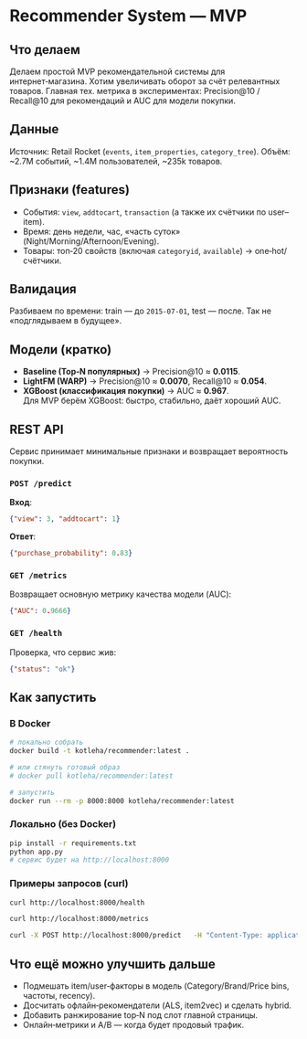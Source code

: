# Recommender System — MVP

## Что делаем
Делаем простой MVP рекомендательной системы для интернет‑магазина. Хотим увеличивать оборот за счёт релевантных товаров.
Главная тех. метрика в экспериментах: Precision@10 / Recall@10 для рекомендаций и AUC для модели покупки.

## Данные
Источник: Retail Rocket (`events`, `item_properties`, `category_tree`).
Объём: ~2.7M событий, ~1.4M пользователей, ~235k товаров.

## Признаки (features)
- События: `view`, `addtocart`, `transaction` (а также их счётчики по user–item).
- Время: день недели, час, «часть суток» (Night/Morning/Afternoon/Evening).
- Товары: топ‑20 свойств (включая `categoryid`, `available`) → one‑hot/счётчики.

## Валидация
Разбиваем по времени: train — до `2015‑07‑01`, test — после. Так не «подглядываем в будущее».

## Модели (кратко)
- **Baseline (Top‑N популярных)** → Precision@10 ≈ **0.0115**.  
- **LightFM (WARP)** → Precision@10 ≈ **0.0070**, Recall@10 ≈ **0.054**.  
- **XGBoost (классификация покупки)** → AUC ≈ **0.967**.  
Для MVP берём XGBoost: быстро, стабильно, даёт хороший AUC.

## REST API
Сервис принимает минимальные признаки и возвращает вероятность покупки.

### `POST /predict`
**Вход**:
```json
{"view": 3, "addtocart": 1}
```
**Ответ**:
```json
{"purchase_probability": 0.83}
```

### `GET /metrics`
Возвращает основную метрику качества модели (AUC):
```json
{"AUC": 0.9666}
```

### `GET /health`
Проверка, что сервис жив:
```json
{"status": "ok"}
```

## Как запустить

### В Docker
```bash
# локально собрать
docker build -t kotleha/recommender:latest .

# или стянуть готовый образ
# docker pull kotleha/recommender:latest

# запустить
docker run --rm -p 8000:8000 kotleha/recommender:latest
```

### Локально (без Docker)
```bash
pip install -r requirements.txt
python app.py
# сервис будет на http://localhost:8000
```

### Примеры запросов (curl)
```bash
curl http://localhost:8000/health

curl http://localhost:8000/metrics

curl -X POST http://localhost:8000/predict   -H "Content-Type: application/json"   -d '{"view": 3, "addtocart": 1}'
```

## Что ещё можно улучшить дальше
- Подмешать item/user‑факторы в модель (Category/Brand/Price bins, частоты, recency).
- Досчитать офлайн‑рекомендатели (ALS, item2vec) и сделать hybrid.
- Добавить ранжирование top‑N под слот главной страницы.
- Онлайн‑метрики и A/B — когда будет продовый трафик.
